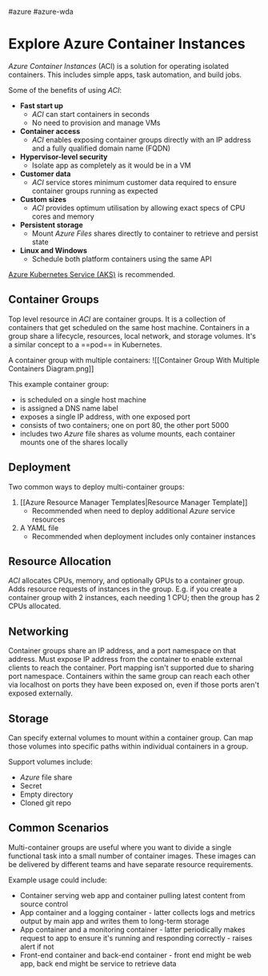 #azure #azure-wda 

# Explore Azure Container Instances
*Azure Container Instances* (ACI) is a solution for operating isolated containers.
This includes simple apps, task automation, and build jobs.

Some of the benefits of using *ACI*:
- **Fast start up**
	- *ACI* can start containers in seconds
	- No need to provision and manage VMs
- **Container access**
	- *ACI* enables exposing container groups directly with an IP address and a fully qualified domain name (FQDN)
- **Hypervisor-level security**
	- Isolate app as completely as it would be in a VM
- **Customer data**
	- *ACI* service stores minimum customer data required to ensure container groups running as expected
- **Custom sizes**
	- *ACI* provides optimum utilisation by allowing exact specs of CPU cores and memory
- **Persistent storage**
	- Mount *Azure Files* shares directly to container to retrieve and persist state
- **Linux and Windows**
	- Schedule both platform containers using the same API

[Azure Kubernetes Service (AKS)](https://docs.microsoft.com/en-us/azure/aks/) is recommended.

## Container Groups
Top level resource in *ACI* are container groups.
It is a collection of containers that get scheduled on the same host machine.
Containers in a group share a lifecycle, resources, local network, and storage volumes.
It's a similar concept to a ==pod== in Kubernetes.

A container group with multiple containers:
![[Container Group With Multiple Containers Diagram.png]]

This example container group:
- is scheduled on a single host machine
- is assigned a DNS name label
- exposes a single IP address, with one exposed port
- consists of two containers; one on port 80, the other port 5000
- includes two *Azure* file shares as volume mounts, each container mounts one of the shares locally

## Deployment
Two common ways to deploy multi-container groups:
1. [[Azure Resource Manager Templates|Resource Manager Template]]
	- Recommended when need to deploy additional *Azure* service resources
2. A YAML file
	- Recommended when deployment includes only container instances

## Resource Allocation
*ACI* allocates CPUs, memory, and optionally GPUs to a container group.
Adds resource requests of instances in the group.
E.g. if you create a container group with 2 instances, each needing 1 CPU; then the group has 2 CPUs allocated.

## Networking
Container groups share an IP address, and a port namespace on that address.
Must expose IP address from the container to enable external clients to reach the container.
Port mapping isn't supported due to sharing port namespace.
Containers within the same group can reach each other via localhost on ports they have been exposed on, even if those ports aren't exposed externally.

## Storage
Can specify external volumes to mount within a container group.
Can map those volumes into specific paths within individual containers in a group.

Support volumes include:
- *Azure* file share
- Secret
- Empty directory
- Cloned git repo

## Common Scenarios
Multi-container groups are useful where you want to divide a single functional task into a small number of container images.
These images can be delivered by different teams and have separate resource requirements.

Example usage could include:
- Container serving web app and container pulling latest content from source control
- App container and a logging container - latter collects logs and metrics output by main app and writes them to long-term storage
- App container and a monitoring container - latter periodically makes request to app to ensure it's running and responding correctly - raises alert if not
- Front-end container and back-end container - front end might be web app, back end might be service to retrieve data